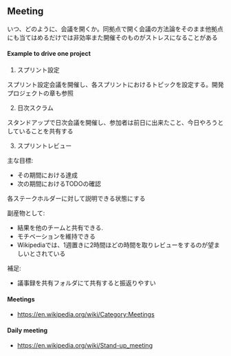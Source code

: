 ## Meeting

いつ、どのように、会議を開くか。同拠点で開く会議の方法論をそのまま他拠点にも当てはめるだけでは非効率また開催そのものがストレスになることがある


#### Example to drive one project

1. スプリント設定

スプリント設定会議を開催し、各スプリントにおけるトピックを設定する。開発プロジェクトの章も参照

2. 日次スクラム

スタンドアップで日次会議を開催し、参加者は前日に出来たこと、今日やろうとしていることを共有する

3. スプリントレビュー

主な目標:
- その期間における達成
- 次の期間におけるTODOの確認

各ステークホルダーに対して説明できる状態にする

副産物として:
- 結果を他のチームと共有できる.
- モチベーションを維持できる
- Wikipediaでは、1週置きに2時間ほどの時間を取りレビューをするのが望ましいとされている

補足:
- 議事録を共有フォルダにて共有すると振返りやすい



#### Meetings

- https://en.wikipedia.org/wiki/Category:Meetings


#### Daily meeting

- https://en.wikipedia.org/wiki/Stand-up_meeting
